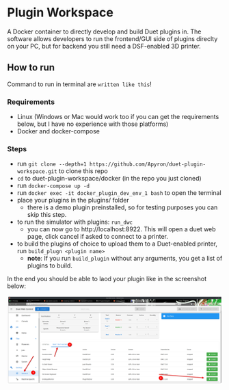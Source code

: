 # Plugin Workspace

A Docker container to directly develop and build Duet plugins in.
The software allows developers to run the frontend/GUI side of plugins direclty on your PC, but for backend you still need a DSF-enabled 3D printer.

## How to run

Command to run in terminal are `written like this`!

### Requirements

- Linux (Windows or Mac would work too if you can get the requirements below, but I have no experience with those platforms)
- Docker and docker-compose

### Steps

- run `git clone --depth=1 https://github.com/Apyron/duet-plugin-workspace.git` to clone this repo
- `cd` to duet-plugin-workspace/docker (in the repo you just cloned)
- run `docker-compose up -d`
- run `docker exec -it docker_plugin_dev_env_1 bash` to open the terminal
- place your plugins in the plugins/ folder
    - there is a demo plugin preinstalled, so for testing purposes you can skip this step.
- to run the simulator with plugins: `run_dwc`
    - you can now go to http://localhost:8922. This will open a duet web page, click cancel if asked to connect to a printer.
- to build the plugins of choice to upload them to a Duet-enabled printer, run `build_plugn <plugin name>`
    - **note**: If you run `build_plugin` without any arguments, you get a list of plugins to build. 

In the end you should be able to laod your plugin like in the screenshot below:

![Launching the plugin from the "built-in plugins"-tab](extras/launch_plugin.png)